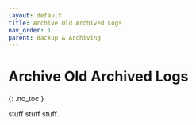 ```yaml
---
layout: default
title: Archive Old Archived Logs
nav_order: 1
parent: Backup & Archiving
---
```


# Archive Old Archived Logs
{: .no_toc }

stuff stuff stuff.
